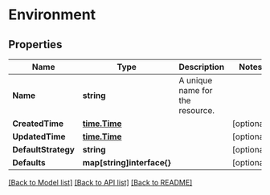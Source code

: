 # Environment

## Properties

Name | Type | Description | Notes
------------ | ------------- | ------------- | -------------
**Name** | **string** | A unique name for the resource. | 
**CreatedTime** | [**time.Time**](time.Time.md) |  | [optional] 
**UpdatedTime** | [**time.Time**](time.Time.md) |  | [optional] 
**DefaultStrategy** | **string** |  | [optional] 
**Defaults** | **map[string]interface{}** |  | [optional] 

[[Back to Model list]](../README.md#documentation-for-models) [[Back to API list]](../README.md#documentation-for-api-endpoints) [[Back to README]](../README.md)


